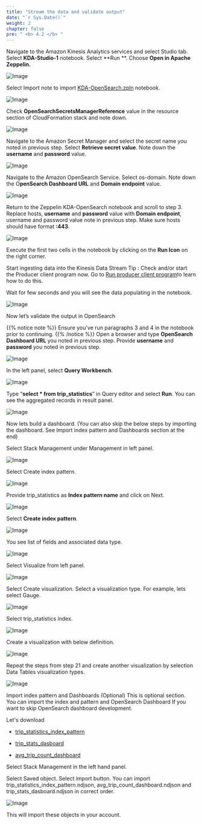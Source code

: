 ```yaml
---
title: "Stream the data and validate output"
date: "`r Sys.Date()`"
weight: 2
chapter: false
pre: " <b> 4.2 </b> "
---
```


Navigate to the Amazon Kinesis Analytics services and select Studio tab. Select **KDA-Studio-1** notebook. Select **Run
**.
Choose **Open in Apache Zeppelin.**

![Image](/repo_pmt_ws-fcj-005/images/4/2/42-001.png?featherlight=false&width=90pc)

Select Import note to import [KDA-OpenSearch.zpln](/repo_pmt_ws-fcj-005/resources/4/KDA-OpenSearch.zpln) notebook.

![Image](/repo_pmt_ws-fcj-005/images/4/2/42-002.png?featherlight=false&width=90pc)

Check **OpenSearchSecretsManagerReference** value in the resource section of CloudFormation stack and note down.

![Image](/repo_pmt_ws-fcj-005/images/4/2/42-003.png?featherlight=false&width=90pc)

Navigate to the Amazon Secret Manager and select the secret name you noted in previous step.
Select **Retrieve secret value**. Note down the **username** and **password** value.

![Image](/repo_pmt_ws-fcj-005/images/4/2/42-004.png?featherlight=false&width=90pc)

Navigate to the Amazon OpenSearch Service. Select os-domain. Note down the O**penSearch Dashboard URL** and **Domain
endpoint** value.

![Image](/repo_pmt_ws-fcj-005/images/4/2/42-005.png?featherlight=false&width=90pc)

Return to the Zeppelin KDA-OpenSearch notebook and scroll to step 3.
Replace hosts, **username** and **password** value with **Domain endpoint**, username and password value note in
previous step. Make sure hosts should have format **<Domain endpoint>:443**.

![Image](/repo_pmt_ws-fcj-005/images/4/2/42-006.png?featherlight=false&width=90pc)

Execute the first two cells in the notebook by clicking on the **Run Icon** on the right corner.

Start ingesting data into the Kinesis Data Stream
Tip : Check and/or start the Producer client program now. Go
to [Run producer client program](2-Produce-data-to-Kinesis-Data-Streams/)to learn how to do this.

Wait for few seconds and you will see the data populating in the notebook.

![Image](/repo_pmt_ws-fcj-005/images/4/2/42-007.png?featherlight=false&width=90pc)

Now let’s validate the output in OpenSearch

{{% notice note %}}
Ensure you've run paragraphs 3 and 4 in the notebook prior to continuing.
{{% /notice %}}
Open a browser and type **OpenSearch Dashboard URL** you noted in previous step. Provide **username** and **password**
you noted in previous step.

![Image](/repo_pmt_ws-fcj-005/images/4/2/42-008.png?featherlight=false&width=90pc)

In the left panel, select **Query Workbench**.

![Image](/repo_pmt_ws-fcj-005/images/4/2/42-009.png?featherlight=false&width=90pc)

Type “**select * from trip_statistics**” in Query editor and select **Run**. You can see the aggregated records in
result panel.

![Image](/repo_pmt_ws-fcj-005/images/4/2/42-010.png?featherlight=false&width=90pc)

Now lets build a dashboard. (You can also skip the below steps by importing the dashboard. See Import index pattern and
Dashboards section at the end)

Select Stack Management under Management in left panel.

![Image](/repo_pmt_ws-fcj-005/images/4/2/42-011.png?featherlight=false&width=90pc)

Select Create index pattern.

![Image](/repo_pmt_ws-fcj-005/images/4/2/42-012.png?featherlight=false&width=90pc)

Provide trip_statistics as **Index pattern name** and click on Next.

![Image](/repo_pmt_ws-fcj-005/images/4/2/42-013.png?featherlight=false&width=90pc)

Select **Create index pattern**.

![Image](/repo_pmt_ws-fcj-005/images/4/2/42-014.png?featherlight=false&width=90pc)

You see list of fields and associated data type.

![Image](/repo_pmt_ws-fcj-005/images/4/2/42-015.png?featherlight=false&width=90pc)

Select Visualize from left panel.

![Image](/repo_pmt_ws-fcj-005/images/4/2/42-016.png?featherlight=false&width=90pc)

Select Create visualization. Select a visualization type. For example, lets select Gauge.

![Image](/repo_pmt_ws-fcj-005/images/4/2/42-017.png?featherlight=false&width=90pc)

Select trip_statistics index.

![Image](/repo_pmt_ws-fcj-005/images/4/2/42-018.png?featherlight=false&width=90pc)

Create a visualization with below definition.

![Image](/repo_pmt_ws-fcj-005/images/4/2/42-019.png?featherlight=false&width=90pc)

Repeat the steps from step 21 and create another visualization by selection Data Tables visualization types.

![Image](/repo_pmt_ws-fcj-005/images/4/2/42-020.png?featherlight=false&width=90pc)

Import index pattern and Dashboards (Optional)
This is optional section. You can import the index and pattern and OpenSearch Dashboard If you want to skip OpenSearch
dashboard development.

Let's download

* [trip_statistics_index_pattern](/repo_pmt_ws-fcj-005/resources/4/trip_statistics_index_pattern.ndjson)

* [trip_stats_dasboard](/repo_pmt_ws-fcj-005/resources/4/trip_stats_dasboard.ndjson)

* [avg_trip_count_dashboard](/repo_pmt_ws-fcj-005/resources/4/avg_trip_count_dashboard.ndjson)

Select Stack Management in the left hand panel.

Select Saved object. Select import button. You can import trip_statistics_index_pattern.ndjson,
avg_trip_count_dashboard.ndjson and trip_stats_dasboard.ndjson in correct order.

![Image](/repo_pmt_ws-fcj-005/images/4/2/42-021.png?featherlight=false&width=90pc)

This will import these objects in your account.